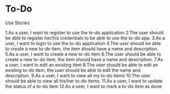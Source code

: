 # To-Do
Use Stories

1.As a user, I want to register to use the to-do application
2.The user should be able to register her/his credentials to be able to use the to-do app.
3.As a user, I want to login to use the to-do application
4.The user should be able to create a new to-do item, the item should have a name and description.
5.As a user, I want to create a new to-do item
6.The user should be able to create a new to-do item, the item should have a name and description.
7.As a user, I want to edit an existing item
8.The user should be able to edit an existing to-do item, the user should be able to edit the name and description.
9.As a user, I want to view all my to-do items
10.The user should be able to view all his/her to-do items.
11.As a user, I want to update the status of a to-do item
12.As a user, I want to mark a to-do item as done.
